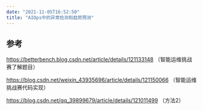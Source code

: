 ```yaml
---
date: "2021-11-05T16:52:50"
title: "AIOps中的异常检测和趋势预测"
---
```




## 参考

https://betterbench.blog.csdn.net/article/details/121133148 （智能运维挑战赛了解题目）

https://blog.csdn.net/weixin_43935696/article/details/121150066 （智能运维挑战赛代码实现）

https://blog.csdn.net/qq_39899679/article/details/121011499 （方法2）